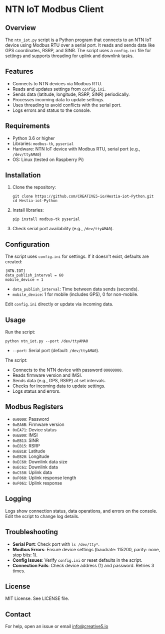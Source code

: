 # NTN IoT Modbus Client

## Overview

The `ntn_iot.py` script is a Python program that connects to an NTN IoT device using Modbus RTU over a serial port. It reads and sends data like GPS coordinates, RSRP, and SINR. The script uses a `config.ini` file for settings and supports threading for uplink and downlink tasks.

## Features

- Connects to NTN devices via Modbus RTU.
- Reads and updates settings from `config.ini`.
- Sends data (latitude, longitude, RSRP, SINR) periodically.
- Processes incoming data to update settings.
- Uses threading to avoid conflicts with the serial port.
- Logs errors and status to the console.

## Requirements

- Python 3.6 or higher
- Libraries: `modbus-tk`, `pyserial`
- Hardware: NTN IoT device with Modbus RTU, serial port (e.g., `/dev/ttyAMA0`)
- OS: Linux (tested on Raspberry Pi)

## Installation

1. Clone the repository:
   ```
   git clone https://github.com/CREATIVE5-io/Hestia-iot-Python.git
   cd Hestia-iot-Python
   ```

2. Install libraries:
   ```
   pip install modbus-tk pyserial
   ```

3. Check serial port availability (e.g., `/dev/ttyAMA0`).

## Configuration

The script uses `config.ini` for settings. If it doesn't exist, defaults are created:

```
[NTN.IOT]
data_publish_interval = 60
mobile_device = 1
```

- `data_publish_interval`: Time between data sends (seconds).
- `mobile_device`: 1 for mobile (includes GPS), 0 for non-mobile.

Edit `config.ini` directly or update via incoming data.

## Usage

Run the script:
```
python ntn_iot.py --port /dev/ttyAMA0
```

- `--port`: Serial port (default: `/dev/ttyAMA0`).

The script:
- Connects to the NTN device with password `00000000`.
- Reads firmware version and IMSI.
- Sends data (e.g., GPS, RSRP) at set intervals.
- Checks for incoming data to update settings.
- Logs status and errors.

## Modbus Registers

- `0x0000`: Password
- `0xEA6B`: Firmware version
- `0xEA71`: Device status
- `0xEB00`: IMSI
- `0xEB13`: SINR
- `0xEB15`: RSRP
- `0xEB1B`: Latitude
- `0xEB20`: Longitude
- `0xEC60`: Downlink data size
- `0xEC61`: Downlink data
- `0xC550`: Uplink data
- `0xF060`: Uplink response length
- `0xF061`: Uplink response

## Logging

Logs show connection status, data operations, and errors on the console. Edit the script to change log details.

## Troubleshooting

- **Serial Port**: Check port with `ls /dev/tty*`.
- **Modbus Errors**: Ensure device settings (baudrate: 115200, parity: none, stop bits: 1).
- **Config Issues**: Verify `config.ini` or reset defaults in the script.
- **Connection Fails**: Check device address (1) and password. Retries 3 times.

## License

MIT License. See LICENSE file.

## Contact

For help, open an issue or email info@creative5.io
